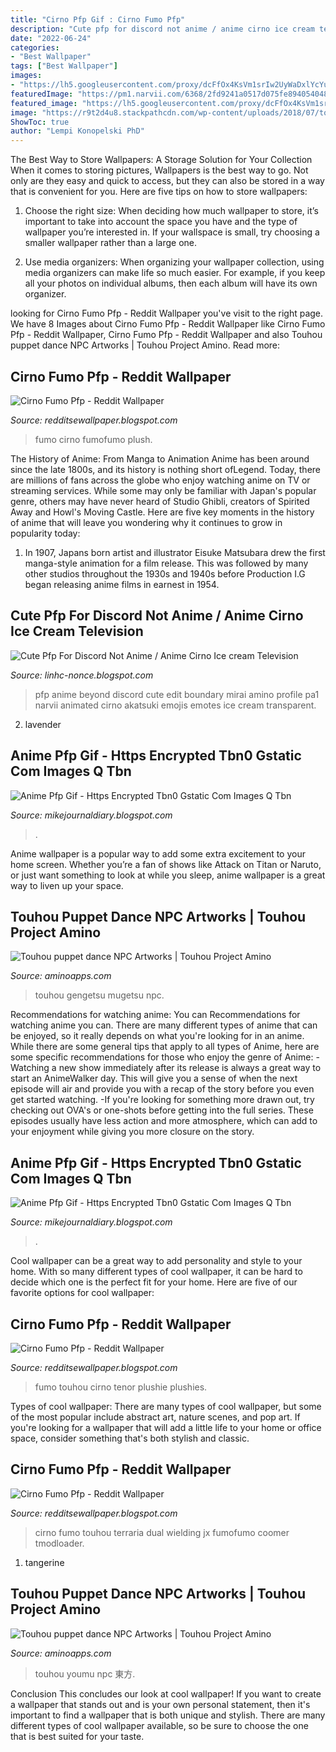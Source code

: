 ```yaml
---
title: "Cirno Pfp Gif : Cirno Fumo Pfp"
description: "Cute pfp for discord not anime / anime cirno ice cream television"
date: "2022-06-24"
categories:
- "Best Wallpaper"
tags: ["Best Wallpaper"]
images:
- "https://lh5.googleusercontent.com/proxy/dcFfOx4KsVm1srIw2UyWaDxlYcYu-SkNOmr0DRyBcbp-rawakgVB1ouDK5TvEi7sMIxXwDWneDbdlfW2WZUzTt508VNigD6jgQUxeD-na4ZUKRZXOewjkxgb2B1ZxwM=w1200-h630-p-k-no-nu"
featuredImage: "https://pm1.narvii.com/6368/2fd9241a0517d075fe894054048d447a9c1714f4_hq.jpg"
featured_image: "https://lh5.googleusercontent.com/proxy/dcFfOx4KsVm1srIw2UyWaDxlYcYu-SkNOmr0DRyBcbp-rawakgVB1ouDK5TvEi7sMIxXwDWneDbdlfW2WZUzTt508VNigD6jgQUxeD-na4ZUKRZXOewjkxgb2B1ZxwM=w1200-h630-p-k-no-nu"
image: "https://r9t2d4u8.stackpathcdn.com/wp-content/uploads/2018/07/touhou-project-cirno-fumofumo-touhou-plush-series-09-angeltype-gift-39518.jpg"
ShowToc: true
author: "Lempi Konopelski PhD"
---
```



The Best Way to Store Wallpapers: A Storage Solution for Your Collection
When it comes to storing pictures, Wallpapers is the best way to go. Not only are they easy and quick to access, but they can also be stored in a way that is convenient for you. Here are five tips on how to store wallpapers:
1) Choose the right size: When deciding how much wallpaper to store, it’s important to take into account the space you have and the type of wallpaper you’re interested in. If your wallspace is small, try choosing a smaller wallpaper rather than a large one.

2) Use media organizers: When organizing your wallpaper collection, using media organizers can make life so much easier. For example, if you keep all your photos on individual albums, then each album will have its own organizer.

	

		
looking for Cirno Fumo Pfp - Reddit Wallpaper you've visit to the right page. We have 8 Images about Cirno Fumo Pfp - Reddit Wallpaper like Cirno Fumo Pfp - Reddit Wallpaper, Cirno Fumo Pfp - Reddit Wallpaper and also Touhou puppet dance NPC Artworks | Touhou Project Amino. Read more:
		
    
## Cirno Fumo Pfp - Reddit Wallpaper

<img loading=lazy src="https://i.ebayimg.com/thumbs/images/g/8MwAAOSw7M1guh~n/s-l225.jpg" onerror="this.onerror=null;this.src='https://tse3.mm.bing.net/th?id=OIP.MIF8vUGz69qN_fT5In3-vAAAAA&amp;pid=15.1';" alt="Cirno Fumo Pfp - Reddit Wallpaper">

_Source: redditsewallpaper.blogspot.com_

>fumo cirno fumofumo plush. 

	

The History of Anime: From Manga to Animation
Anime has been around since the late 1800s, and its history is nothing short ofLegend. Today, there are millions of fans across the globe who enjoy watching anime on TV or streaming services. While some may only be familiar with Japan's popular genre, others may have never heard of Studio Ghibli, creators of Spirited Away and Howl's Moving Castle. Here are five key moments in the history of anime that will leave you wondering why it continues to grow in popularity today:
1) In 1907, Japans born artist and illustrator Eisuke Matsubara drew the first manga-style animation for a film release. This was followed by many other studios throughout the 1930s and 1940s before Production I.G began releasing anime films in earnest in 1954.

    
## Cute Pfp For Discord Not Anime / Anime Cirno Ice Cream Television

<img loading=lazy src="https://lh5.googleusercontent.com/proxy/dcFfOx4KsVm1srIw2UyWaDxlYcYu-SkNOmr0DRyBcbp-rawakgVB1ouDK5TvEi7sMIxXwDWneDbdlfW2WZUzTt508VNigD6jgQUxeD-na4ZUKRZXOewjkxgb2B1ZxwM=w1200-h630-p-k-no-nu" onerror="this.onerror=null;this.src='https://tse2.mm.bing.net/th?id=OIP.jGXFilk_2mbk22Irn9b9GAAAAA&amp;pid=15.1';" alt="Cute Pfp For Discord Not Anime / Anime Cirno Ice cream Television">

_Source: linhc-nonce.blogspot.com_

>pfp anime beyond discord cute edit boundary mirai amino profile pa1 narvii animated cirno akatsuki emojis emotes ice cream transparent. 

	

2. lavender 

    
## Anime Pfp Gif - Https Encrypted Tbn0 Gstatic Com Images Q Tbn

<img loading=lazy src="https://i.gifer.com/1l4M.gif" onerror="this.onerror=null;this.src='https://tse4.mm.bing.net/th?id=OIP.4258mo-gdZ6pazLijwS1DQHaFk&amp;pid=15.1';" alt="Anime Pfp Gif - Https Encrypted Tbn0 Gstatic Com Images Q Tbn">

_Source: mikejournaldiary.blogspot.com_

>. 

	

Anime wallpaper is a popular way to add some extra excitement to your home screen. Whether you’re a fan of shows like Attack on Titan or Naruto, or just want something to look at while you sleep, anime wallpaper is a great way to liven up your space.

    
## Touhou Puppet Dance NPC Artworks | Touhou Project Amino

<img loading=lazy src="https://pm1.narvii.com/6368/2fd9241a0517d075fe894054048d447a9c1714f4_hq.jpg" onerror="this.onerror=null;this.src='https://tse4.mm.bing.net/th?id=OIP.OJDWUHF6bDRESXdSTcbH-AHaGS&amp;pid=15.1';" alt="Touhou puppet dance NPC Artworks | Touhou Project Amino">

_Source: aminoapps.com_

>touhou gengetsu mugetsu npc. 

	

Recommendations for watching anime: You can
Recommendations for watching anime you can. There are many different types of anime that can be enjoyed, so it really depends on what you're looking for in an anime. While there are some general tips that apply to all types of Anime, here are some specific recommendations for those who enjoy the genre of Anime: 
-Watching a new show immediately after its release is always a great way to start an AnimeWalker day. This will give you a sense of when the next episode will air and provide you with a recap of the story before you even get started watching. 
-If you're looking for something more drawn out, try checking out OVA's or one-shots before getting into the full series. These episodes usually have less action and more atmosphere, which can add to your enjoyment while giving you more closure on the story.

    
## Anime Pfp Gif - Https Encrypted Tbn0 Gstatic Com Images Q Tbn

<img loading=lazy src="http://cdn.lowgif.com/small/4a39b0263b06f415-blushing-anime-boy-gif-14-gif-images-download.gif" onerror="this.onerror=null;this.src='https://tse1.mm.bing.net/th?id=OIP.rtI3Aj-Adcq7FLnKLR2ZBQAAAA&amp;pid=15.1';" alt="Anime Pfp Gif - Https Encrypted Tbn0 Gstatic Com Images Q Tbn">

_Source: mikejournaldiary.blogspot.com_

>. 

	

Cool wallpaper can be a great way to add personality and style to your home. With so many different types of cool wallpaper, it can be hard to decide which one is the perfect fit for your home. Here are five of our favorite options for cool wallpaper: 

    
## Cirno Fumo Pfp - Reddit Wallpaper

<img loading=lazy src="https://c.tenor.com/k8A7cVerS1UAAAAj/touhou-fumo.gif" onerror="this.onerror=null;this.src='https://tse1.mm.bing.net/th?id=OIP.MDQP4DTkxIMoiv1KsekVcgAAAA&amp;pid=15.1';" alt="Cirno Fumo Pfp - Reddit Wallpaper">

_Source: redditsewallpaper.blogspot.com_

>fumo touhou cirno tenor plushie plushies. 

	

Types of cool wallpaper:
There are many types of cool wallpaper, but some of the most popular include abstract art, nature scenes, and pop art. If you're looking for a wallpaper that will add a little life to your home or office space, consider something that's both stylish and classic.

    
## Cirno Fumo Pfp - Reddit Wallpaper

<img loading=lazy src="https://r9t2d4u8.stackpathcdn.com/wp-content/uploads/2018/07/touhou-project-cirno-fumofumo-touhou-plush-series-09-angeltype-gift-39518.jpg" onerror="this.onerror=null;this.src='https://tse3.mm.bing.net/th?id=OIP.oEVojxWZlkYfs4V5C2CmdQAAAA&amp;pid=15.1';" alt="Cirno Fumo Pfp - Reddit Wallpaper">

_Source: redditsewallpaper.blogspot.com_

>cirno fumo touhou terraria dual wielding jx fumofumo coomer tmodloader. 

	

1. tangerine 

    
## Touhou Puppet Dance NPC Artworks | Touhou Project Amino

<img loading=lazy src="https://pm1.narvii.com/6368/a68f21e1e1d9e25daa03495906bc75d8e5398cd0_hq.jpg" onerror="this.onerror=null;this.src='https://tse1.mm.bing.net/th?id=OIP.2TzfTwbO8EVnrLNjYpemKAHaHt&amp;pid=15.1';" alt="Touhou puppet dance NPC Artworks | Touhou Project Amino">

_Source: aminoapps.com_

>touhou youmu npc 東方. 

	

Conclusion
This concludes our look at cool wallpaper! If you want to create a wallpaper that stands out and is your own personal statement, then it's important to find a wallpaper that is both unique and stylish. There are many different types of cool wallpaper available, so be sure to choose the one that is best suited for your taste.

